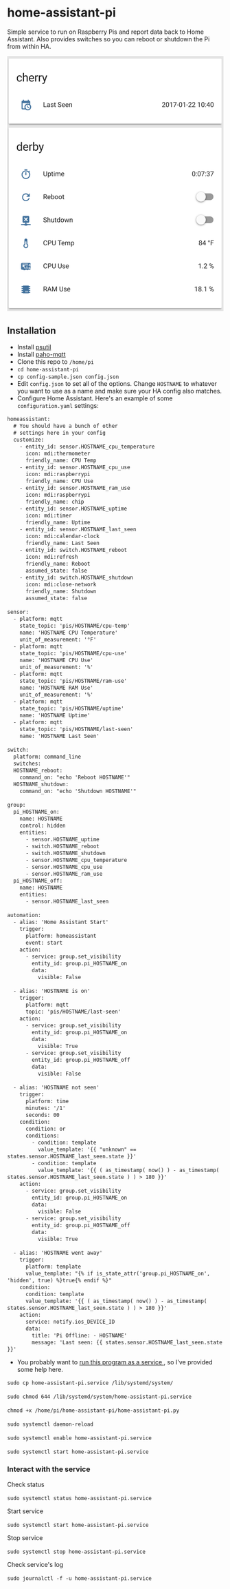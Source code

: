 # home-assistant-pi
Simple service to run on Raspberry Pis and report data back to Home Assistant. Also provides switches so you can reboot or shutdown the Pi from within HA.

![Home Assistant Pi](./group-home-assistant.png?raw=true "Home Assistant Pi")

## Installation

* Install [psutil](https://pypi.python.org/pypi/psutil)
* Install [paho-mqtt](https://pypi.python.org/pypi/paho-mqtt)
* Clone this repo to `/home/pi`
* `cd home-assistant-pi`
* `cp config-sample.json config.json`
* Edit `config.json` to set all of the options. Change `HOSTNAME` to whatever you want to use as a name and make sure your HA config also matches.
* Configure Home Assistant. Here's an example of some `configuration.yaml` settings:
```
homeassistant:
  # You should have a bunch of other
  # settings here in your config
  customize:
    - entity_id: sensor.HOSTNAME_cpu_temperature
      icon: mdi:thermometer
      friendly_name: CPU Temp
    - entity_id: sensor.HOSTNAME_cpu_use
      icon: mdi:raspberrypi
      friendly_name: CPU Use
    - entity_id: sensor.HOSTNAME_ram_use
      icon: mdi:raspberrypi
      friendly_name: chip
    - entity_id: sensor.HOSTNAME_uptime
      icon: mdi:timer
      friendly_name: Uptime
    - entity_id: sensor.HOSTNAME_last_seen
      icon: mdi:calendar-clock
      friendly_name: Last Seen
	- entity_id: switch.HOSTNAME_reboot
	  icon: mdi:refresh
	  friendly_name: Reboot
	  assumed_state: false
	- entity_id: switch.HOSTNAME_shutdown
	  icon: mdi:close-network
	  friendly_name: Shutdown
	  assumed_state: false

sensor:
  - platform: mqtt
    state_topic: 'pis/HOSTNAME/cpu-temp'
    name: 'HOSTNAME CPU Temperature'
    unit_of_measurement: '°F'
  - platform: mqtt
    state_topic: 'pis/HOSTNAME/cpu-use'
    name: 'HOSTNAME CPU Use'
    unit_of_measurement: '%'
  - platform: mqtt
    state_topic: 'pis/HOSTNAME/ram-use'
    name: 'HOSTNAME RAM Use'
    unit_of_measurement: '%'
  - platform: mqtt
    state_topic: 'pis/HOSTNAME/uptime'
    name: 'HOSTNAME Uptime'
  - platform: mqtt
    state_topic: 'pis/HOSTNAME/last-seen'
    name: 'HOSTNAME Last Seen'

switch:
  platform: command_line
  switches:
  HOSTNAME_reboot:
	command_on: "echo 'Reboot HOSTNAME'"
  HOSTNAME_shutdown:
	command_on: "echo 'Shutdown HOSTNAME'"

group:
  pi_HOSTNAME_on:
    name: HOSTNAME
    control: hidden
    entities:
	  - sensor.HOSTNAME_uptime
	  - switch.HOSTNAME_reboot
	  - switch.HOSTNAME_shutdown
	  - sensor.HOSTNAME_cpu_temperature
	  - sensor.HOSTNAME_cpu_use
	  - sensor.HOSTNAME_ram_use
  pi_HOSTNAME_off:
    name: HOSTNAME
    entities:
	  - sensor.HOSTNAME_last_seen

automation:
  - alias: 'Home Assistant Start'
    trigger:
      platform: homeassistant
      event: start
    action:
      - service: group.set_visibility
        entity_id: group.pi_HOSTNAME_on
        data:
          visible: False

  - alias: 'HOSTNAME is on'
    trigger:
      platform: mqtt
      topic: 'pis/HOSTNAME/last-seen'
    action:
      - service: group.set_visibility
        entity_id: group.pi_HOSTNAME_on
        data:
          visible: True
      - service: group.set_visibility
        entity_id: group.pi_HOSTNAME_off
        data:
          visible: False

  - alias: 'HOSTNAME not seen'
    trigger:
      platform: time
      minutes: '/1'
      seconds: 00
	condition:
      condition: or
      conditions:
        - condition: template
          value_template: '{{ "unknown" == states.sensor.HOSTNAME_last_seen.state }}'
        - condition: template
          value_template: '{{ ( as_timestamp( now() ) - as_timestamp( states.sensor.HOSTNAME_last_seen.state ) ) > 180 }}'
    action:
      - service: group.set_visibility
        entity_id: group.pi_HOSTNAME_on
        data:
          visible: False
      - service: group.set_visibility
        entity_id: group.pi_HOSTNAME_off
        data:
          visible: True

  - alias: 'HOSTNAME went away'
    trigger:
      platform: template
      value_template: "{% if is_state_attr('group.pi_HOSTNAME_on', 'hidden', true) %}true{% endif %}"
    condition:
      condition: template
      value_template: '{{ ( as_timestamp( now() ) - as_timestamp( states.sensor.HOSTNAME_last_seen.state ) ) > 180 }}'
    action:
      service: notify.ios_DEVICE_ID
      data:
        title: 'Pi Offline: - HOSTNAME'
        message: 'Last seen: {{ states.sensor.HOSTNAME_last_seen.state }}'

```
* You probably want to [run this program as a service ](http://www.diegoacuna.me/how-to-run-a-script-as-a-service-in-raspberry-pi-raspbian-jessie/), so I've provided some help here.
```
sudo cp home-assistant-pi.service /lib/systemd/system/

sudo chmod 644 /lib/systemd/system/home-assistant-pi.service

chmod +x /home/pi/home-assistant-pi/home-assistant-pi.py

sudo systemctl daemon-reload

sudo systemctl enable home-assistant-pi.service

sudo systemctl start home-assistant-pi.service
```

### Interact with the service
Check status

`sudo systemctl status home-assistant-pi.service`

Start service

`sudo systemctl start home-assistant-pi.service`

Stop service

`sudo systemctl stop home-assistant-pi.service`

Check service's log

`sudo journalctl -f -u home-assistant-pi.service`
